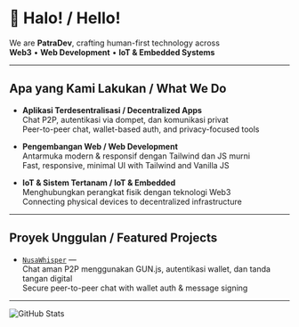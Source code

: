 # 👋 Halo! / Hello!

We are **PatraDev**, crafting human-first technology across  
**Web3** • **Web Development** • **IoT & Embedded Systems**

---

## Apa yang Kami Lakukan / What We Do

- **Aplikasi Terdesentralisasi / Decentralized Apps**  
  Chat P2P, autentikasi via dompet, dan komunikasi privat  
  Peer-to-peer chat, wallet-based auth, and privacy-focused tools

- **Pengembangan Web / Web Development**  
  Antarmuka modern & responsif dengan Tailwind dan JS murni  
  Fast, responsive, minimal UI with Tailwind and Vanilla JS

- **IoT & Sistem Tertanam / IoT & Embedded**  
  Menghubungkan perangkat fisik dengan teknologi Web3  
  Connecting physical devices to decentralized infrastructure

---

## Proyek Unggulan / Featured Projects

- [`NusaWhisper`](https://github.com/patradev-ai/NusaWhisper) —  
  Chat aman P2P menggunakan GUN.js, autentikasi wallet, dan tanda tangan digital  
  Secure peer-to-peer chat with wallet auth & message signing

---

![GitHub Stats](https://github-readme-stats.vercel.app/api?username=patradev-ai&show_icons=true&theme=radical)
